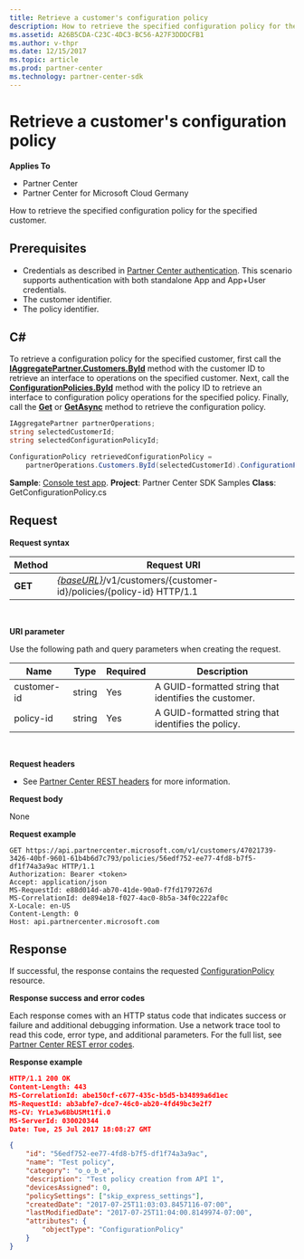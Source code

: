 ```yaml
---
title: Retrieve a customer's configuration policy
description: How to retrieve the specified configuration policy for the specified customer.
ms.assetid: A26B5CDA-C23C-4DC3-BC56-A27F3DDDCFB1
ms.author: v-thpr
ms.date: 12/15/2017
ms.topic: article
ms.prod: partner-center
ms.technology: partner-center-sdk
---
```


# Retrieve a customer's configuration policy


**Applies To**

-   Partner Center
-   Partner Center for Microsoft Cloud Germany

How to retrieve the specified configuration policy for the specified customer.

## <span id="Prerequisites"></span><span id="prerequisites"></span><span id="PREREQUISITES"></span>Prerequisites


-   Credentials as described in [Partner Center authentication](partner-center-authentication.md). This scenario supports authentication with both standalone App and App+User credentials.
-   The customer identifier.
-   The policy identifier.

## <span id="C_"></span><span id="c_"></span>C#


To retrieve a configuration policy for the specified customer, first call the [**IAggregatePartner.Customers.ById**](https://docs.microsoft.com/dotnet/api/microsoft.store.partnercenter.customers.icustomercollection.byid) method with the customer ID to retrieve an interface to operations on the specified customer. Next, call the [**ConfigurationPolicies.ById**](https://docs.microsoft.com/dotnet/api/microsoft.store.partnercenter.devicesdeployment.iconfigurationpolicycollection.byid) method with the policy ID to retrieve an interface to configuration policy operations for the specified policy. Finally, call the [**Get**](https://docs.microsoft.com/dotnet/api/microsoft.store.partnercenter.devicesdeployment.iconfigurationpolicy.get) or [**GetAsync**](https://docs.microsoft.com/dotnet/api/microsoft.store.partnercenter.devicesdeployment.iconfigurationpolicy.getasync) method to retrieve the configuration policy.

``` csharp
IAggregatePartner partnerOperations;
string selectedCustomerId;
string selectedConfigurationPolicyId;

ConfigurationPolicy retrievedConfigurationPolicy = 
    partnerOperations.Customers.ById(selectedCustomerId).ConfigurationPolicies.ById(selectedConfigurationPolicyId).Get();
```

**Sample**: [Console test app](console-test-app.md). **Project**: Partner Center SDK Samples **Class**: GetConfigurationPolicy.cs

## <span id="Request"></span><span id="request"></span><span id="REQUEST"></span>Request


**Request syntax**

| Method  | Request URI                                                                                          |
|---------|------------------------------------------------------------------------------------------------------|
| **GET** | [*{baseURL}*](partner-center-rest-urls.md)/v1/customers/{customer-id}/policies/{policy-id} HTTP/1.1 |

 

**URI parameter**

Use the following path and query parameters when creating the request.

| Name        | Type   | Required | Description                                           |
|-------------|--------|----------|-------------------------------------------------------|
| customer-id | string | Yes      | A GUID-formatted string that identifies the customer. |
| policy-id   | string | Yes      | A GUID-formatted string that identifies the policy.   |

 

**Request headers**

-   See [Partner Center REST headers](headers.md) for more information.

**Request body**

None

**Request example**

```
GET https://api.partnercenter.microsoft.com/v1/customers/47021739-3426-40bf-9601-61b4b6d7c793/policies/56edf752-ee77-4fd8-b7f5-df1f74a3a9ac HTTP/1.1
Authorization: Bearer <token> 
Accept: application/json
MS-RequestId: e88d014d-ab70-41de-90a0-f7fd1797267d
MS-CorrelationId: de894e18-f027-4ac0-8b5a-34f0c222af0c
X-Locale: en-US
Content-Length: 0
Host: api.partnercenter.microsoft.com
```

## <span id="Response"></span><span id="response"></span><span id="RESPONSE"></span>Response


If successful, the response contains the requested [ConfigurationPolicy](devicedeployment.md#configurationpolicy) resource.

**Response success and error codes**

Each response comes with an HTTP status code that indicates success or failure and additional debugging information. Use a network trace tool to read this code, error type, and additional parameters. For the full list, see [Partner Center REST error codes](error-codes.md).

**Response example**

``` json
HTTP/1.1 200 OK
Content-Length: 443
MS-CorrelationId: abe150cf-c677-435c-b5d5-b34899a6d1ec
MS-RequestId: ab3abfe7-dce7-46c0-ab20-4fd49bc3e2f7
MS-CV: YrLe3w6BbUSMt1fi.0
MS-ServerId: 030020344
Date: Tue, 25 Jul 2017 18:08:27 GMT

﻿{
    "id": "56edf752-ee77-4fd8-b7f5-df1f74a3a9ac",
    "name": "Test policy",
    "category": "o_o_b_e",
    "description": "Test policy creation from API 1",
    "devicesAssigned": 0,
    "policySettings": ["skip_express_settings"],
    "createdDate": "2017-07-25T11:03:03.8457116-07:00",
    "lastModifiedDate": "2017-07-25T11:04:00.8149974-07:00",
    "attributes": {
        "objectType": "ConfigurationPolicy"
    }
}
```

 

 




